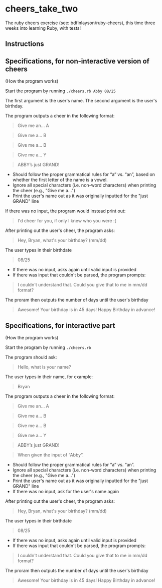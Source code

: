 # cheers_take_two
The ruby cheers exercise (see: bdfinlayson/ruby-cheers), this time three weeks into learning Ruby, with tests!

## Instructions

## Specifications, for non-interactive version of cheers
(How the program works)

Start the program by running `./cheers.rb Abby 08/25`

The first argument is the user's name. The second argument is the user's birthday.

The program outputs a cheer in the following format:

> Give me an... A

> Give me a... B

> Give me a... B

> Give me a... Y

> ABBY’s just GRAND!

* Should follow the proper grammatical rules for “a” vs. “an”, based on whether the first letter of the name is a vowel.
* Ignore all special characters (i.e. non-word characters) when printing the cheer (e.g., "Give me a...")
* Print the user's name out as it was originally inputted for the "just GRAND" line

If there was no input, the program would instead print out:

> I'd cheer for you, if only I knew who you were :(

After printing out the user's cheer, the program asks:

> Hey, Bryan, what's your birthday? (mm/dd)

The user types in their birthdate

> 08/25

* If there was no input, asks again until valid input is provided
* If there was input that couldn't be parsed, the program prompts:

> I couldn't understand that. Could you give that to me in mm/dd format?

The proram then outputs the number of days until the user's birthday

> Awesome! Your birthday is in 45 days! Happy Birthday in advance!

## Specifications, for interactive part
(How the program works)

Start the program by running `./cheers.rb`

The program should ask:

> Hello, what is your name?

The user types in their name, for example:

> Bryan

The program outputs a cheer in the following format:

> Give me an... A

> Give me a... B

> Give me a... B

> Give me a... Y

> ABBY’s just GRAND!

> When given the input of “Abby”.

* Should follow the proper grammatical rules for “a” vs. “an”.
* Ignore all special characters (i.e. non-word characters) when printing the cheer (e.g., "Give me a...")
* Print the user's name out as it was originally inputted for the "just GRAND" line
* If there was no input, ask for the user's name again


After printing out the user's cheer, the program asks:

> Hey, Bryan, what's your birthday? (mm/dd)

The user types in their birthdate

> 08/25

* If there was no input, asks again until valid input is provided
* If there was input that couldn't be parsed, the program prompts:

> I couldn't understand that. Could you give that to me in mm/dd format?

The proram then outputs the number of days until the user's birthday

> Awesome! Your birthday is in 45 days! Happy Birthday in advance!



